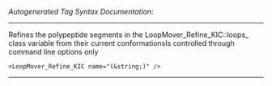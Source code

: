 _Autogenerated Tag Syntax Documentation:_

---
Refines the polypeptide segments in the LoopMover_Refine_KIC::loops_ class variable from their current conformationsIs controlled through command line options only

```
<LoopMover_Refine_KIC name="(&string;)" />
```



---
